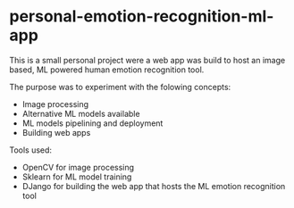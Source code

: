 # personal-emotion-recognition-ml-app
This is a small personal project were a web app was build to host an image based, ML powered human emotion recognition tool.

The purpose was to experiment with the folowing concepts:
- Image processing
- Alternative ML models available
- ML models pipelining and deployment
- Building web apps

Tools used:
- OpenCV for image processing
- Sklearn for ML model training
- DJango for building the web app that hosts the ML emotion recognition tool
